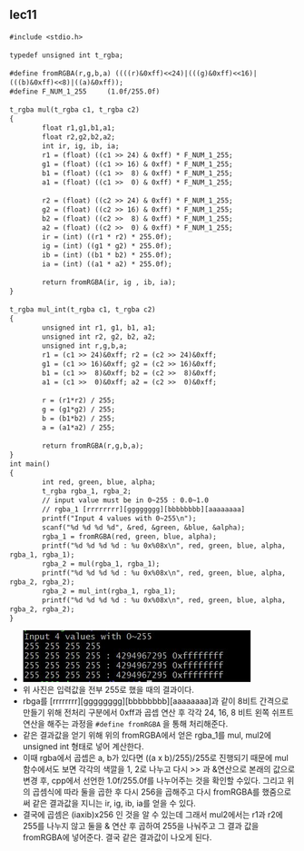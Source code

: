 ## lec11
```
#include <stdio.h>

typedef unsigned int t_rgba;

#define fromRGBA(r,g,b,a) ((((r)&0xff)<<24)|(((g)&0xff)<<16)|(((b)&0xff)<<8)|((a)&0xff));
#define F_NUM_1_255     (1.0f/255.0f)

t_rgba mul(t_rgba c1, t_rgba c2)
{
        float r1,g1,b1,a1;
        float r2,g2,b2,a2;
        int ir, ig, ib, ia;
        r1 = (float) ((c1 >> 24) & 0xff) * F_NUM_1_255;
        g1 = (float) ((c1 >> 16) & 0xff) * F_NUM_1_255;
        b1 = (float) ((c1 >>  8) & 0xff) * F_NUM_1_255;
        a1 = (float) ((c1 >>  0) & 0xff) * F_NUM_1_255;

        r2 = (float) ((c2 >> 24) & 0xff) * F_NUM_1_255;
        g2 = (float) ((c2 >> 16) & 0xff) * F_NUM_1_255;
        b2 = (float) ((c2 >>  8) & 0xff) * F_NUM_1_255;
        a2 = (float) ((c2 >>  0) & 0xff) * F_NUM_1_255;
        ir = (int) ((r1 * r2) * 255.0f);
        ig = (int) ((g1 * g2) * 255.0f);
        ib = (int) ((b1 * b2) * 255.0f);
        ia = (int) ((a1 * a2) * 255.0f);

        return fromRGBA(ir, ig , ib, ia);
}

t_rgba mul_int(t_rgba c1, t_rgba c2)
{
        unsigned int r1, g1, b1, a1;
        unsigned int r2, g2, b2, a2;
        unsigned int r,g,b,a;
        r1 = (c1 >> 24)&0xff; r2 = (c2 >> 24)&0xff;
        g1 = (c1 >> 16)&0xff; g2 = (c2 >> 16)&0xff;
        b1 = (c1 >>  8)&0xff; b2 = (c2 >>  8)&0xff;
        a1 = (c1 >>  0)&0xff; a2 = (c2 >>  0)&0xff;

        r = (r1*r2) / 255;
        g = (g1*g2) / 255;
        b = (b1*b2) / 255;
        a = (a1*a2) / 255;

        return fromRGBA(r,g,b,a);
}
int main()
{
        int red, green, blue, alpha;
        t_rgba rgba_1, rgba_2;
        // input value must be in 0~255 : 0.0~1.0
        // rgba_1 [rrrrrrrr][gggggggg][bbbbbbbb][aaaaaaaa]
        printf("Input 4 values with 0~255\n");
        scanf("%d %d %d %d", &red, &green, &blue, &alpha);
        rgba_1 = fromRGBA(red, green, blue, alpha);
        printf("%d %d %d %d : %u 0x%08x\n", red, green, blue, alpha, rgba_1, rgba_1);
        rgba_2 = mul(rgba_1, rgba_1);
        printf("%d %d %d %d : %u 0x%08x\n", red, green, blue, alpha, rgba_2, rgba_2);
        rgba_2 = mul_int(rgba_1, rgba_1);
        printf("%d %d %d %d : %u 0x%08x\n", red, green, blue, alpha, rgba_2, rgba_2);
}
```
* ![lec11-1](../Image/lec11-1.jpeg)
* 위 사진은 입력값을 전부 255로 했을 때의 결과이다.
* rbga를 [rrrrrrrr][gggggggg][bbbbbbbb][aaaaaaaa]과 같이 8비트 간격으로 만들기 위해 전처리 구분에서 0xff과 곱셉 연산 후 각각 24, 16, 8 비트 왼쪽 쉬프트 연산을 해주는 과정을 ``` #define fromRGBA ``` 을 통해 처리해준다.
* 같은 결과값을 얻기 위해 위의 fromRGBA에서 얻은 rgba_1를 mul, mul2에 unsigned int 형태로 넣어 계산한다. 
* 이때 rgba에서 곱셉은  a, b가 있다면 ((a x b)/255)/255로 진행되기 때문에 mul함수에서도 보면 각각의 색깔을 1, 2로 나누고 다시 >> 과 &연산으로 본래의 값으로 변경 후, cpp에서 선언한 1.0f/255.0f를 나누어주는 것을 확인할 수있다. 그리고 위의 곱셈식에 따라 둘을 곱한 후 다시 256을 곱해주고 다시 fromRGBA를 했줌으로써 같은 결과값을 지니는 ir, ig, ib, ia를 얻을 수 있다.
* 결국에 곱셈은 (iaxib)x256 인 것을 알 수 있는데 그래서 mul2에서는 r1과 r2에 255를 나누지 않고 둘을 & 연산 후 곱하여 255을 나눠주고 그 결과 값을 fromRGBA에 넣어준다. 결국 같은 결과값이 나오게 된다. 
